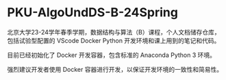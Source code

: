 # PKU-AlgoUndDS-B-24Spring
北京大学23-24学年春季学期，数据结构与算法（B）课程，个人文档储存仓库，包括试验型配置的 VScode Docker Python 开发环境和课上用到的笔记和代码。

目前已经初始化了 Docker 开发容器，包含标准的 Anaconda Python 3 环境。

强烈建议开发者使用 Docker 容器进行开发，以保证开发环境的一致性和简易性。